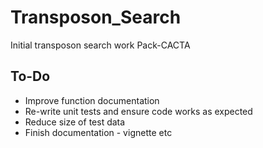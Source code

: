 # Transposon_Search
 Initial transposon search work Pack-CACTA

## To-Do
- Improve function documentation
- Re-write unit tests and ensure code works as expected
- Reduce size of test data
- Finish documentation - vignette etc
